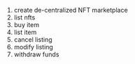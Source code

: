 1. create de-centralized NFT marketplace
1. list nfts
1. buy item
1. list item
1. cancel listing
1. modify listing
1. withdraw funds
